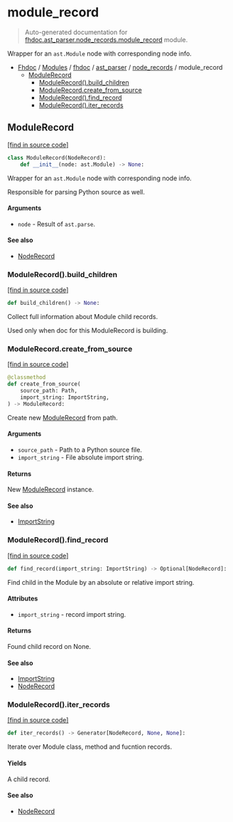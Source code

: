 # module_record

> Auto-generated documentation for [fhdoc.ast_parser.node_records.module_record](../../../../fhdoc/ast_parser/node_records/module_record.py) module.

Wrapper for an `ast.Module` node with corresponding node info.

- [Fhdoc](../../../README.md#fhdoc-index) / [Modules](../../../MODULES.md#fhdoc-modules) / [fhdoc](../../index.md#fhdoc) / [ast_parser](../index.md#ast_parser) / [node_records](index.md#node_records) / module_record
    - [ModuleRecord](#modulerecord)
        - [ModuleRecord().build_children](#modulerecordbuild_children)
        - [ModuleRecord.create_from_source](#modulerecordcreate_from_source)
        - [ModuleRecord().find_record](#modulerecordfind_record)
        - [ModuleRecord().iter_records](#modulerecorditer_records)

## ModuleRecord

[[find in source code]](../../../../fhdoc/ast_parser/node_records/module_record.py#L19)

```python
class ModuleRecord(NodeRecord):
    def __init__(node: ast.Module) -> None:
```

Wrapper for an `ast.Module` node with corresponding node info.

Responsible for parsing Python source as well.

#### Arguments

- `node` - Result of `ast.parse`.

#### See also

- [NodeRecord](node_record.md#noderecord)

### ModuleRecord().build_children

[[find in source code]](../../../../fhdoc/ast_parser/node_records/module_record.py#L153)

```python
def build_children() -> None:
```

Collect full information about Module child records.

Used only when doc for this ModuleRecord is building.

### ModuleRecord.create_from_source

[[find in source code]](../../../../fhdoc/ast_parser/node_records/module_record.py#L44)

```python
@classmethod
def create_from_source(
    source_path: Path,
    import_string: ImportString,
) -> ModuleRecord:
```

Create new [ModuleRecord](#modulerecord) from path.

#### Arguments

- `source_path` - Path to a Python source file.
- `import_string` - File absolute import string.

#### Returns

New [ModuleRecord](#modulerecord) instance.

#### See also

- [ImportString](../../utils/import_string.md#importstring)

### ModuleRecord().find_record

[[find in source code]](../../../../fhdoc/ast_parser/node_records/module_record.py#L68)

```python
def find_record(import_string: ImportString) -> Optional[NodeRecord]:
```

Find child in the Module by an absolute or relative import string.

#### Attributes

- `import_string` - record import string.

#### Returns

Found child record on None.

#### See also

- [ImportString](../../utils/import_string.md#importstring)
- [NodeRecord](node_record.md#noderecord)

### ModuleRecord().iter_records

[[find in source code]](../../../../fhdoc/ast_parser/node_records/module_record.py#L88)

```python
def iter_records() -> Generator[NodeRecord, None, None]:
```

Iterate over Module class, method and fucntion records.

#### Yields

A child record.

#### See also

- [NodeRecord](node_record.md#noderecord)
